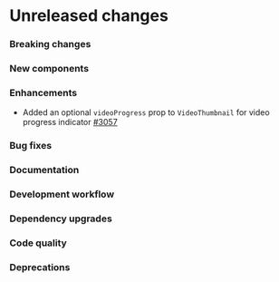 # Unreleased changes

### Breaking changes

### New components

### Enhancements

- Added an optional `videoProgress` prop to `VideoThumbnail` for video progress indicator [#3057](https://github.com/Shopify/polaris-react/pull/3057)

### Bug fixes

### Documentation

### Development workflow

### Dependency upgrades

### Code quality

### Deprecations
